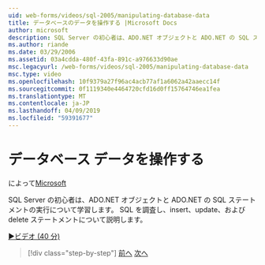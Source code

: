 ```yaml
---
uid: web-forms/videos/sql-2005/manipulating-database-data
title: データベースのデータを操作する |Microsoft Docs
author: microsoft
description: SQL Server の初心者は、ADO.NET オブジェクトと ADO.NET の SQL ステートメントの実行について学習します。 SQL を調査して、insert、update、および delete の sta 学習.
ms.author: riande
ms.date: 03/29/2006
ms.assetid: 03a4cdda-480f-43fa-891c-a976633d90ae
msc.legacyurl: /web-forms/videos/sql-2005/manipulating-database-data
msc.type: video
ms.openlocfilehash: 10f9379a27f96ac4acb77af1a6062a42aaecc14f
ms.sourcegitcommit: 0f1119340e4464720cfd16d0ff15764746ea1fea
ms.translationtype: MT
ms.contentlocale: ja-JP
ms.lasthandoff: 04/09/2019
ms.locfileid: "59391677"
---
```

# <a name="manipulating-database-data"></a>データベース データを操作する

によって[Microsoft](https://github.com/microsoft)

SQL Server の初心者は、ADO.NET オブジェクトと ADO.NET の SQL ステートメントの実行について学習します。 SQL を調査し、insert、update、および delete ステートメントについて説明します。

[&#9654;ビデオ (40 分)](https://channel9.msdn.com/Blogs/ASP-NET-Site-Videos/manipulating-database-data)

> [!div class="step-by-step"]
> [前へ](designing-relational-database-tables.md)
> [次へ](more-structured-query-language.md)
